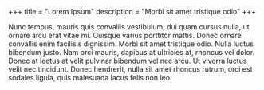 +++
title = "Lorem Ipsum"
description = "Morbi sit amet tristique odio"
+++

Nunc tempus, mauris quis convallis vestibulum, dui quam cursus nulla, ut ornare
arcu erat vitae mi. Quisque varius porttitor mattis. Donec ornare convallis
enim facilisis dignissim. Morbi sit amet tristique odio. Nulla luctus bibendum
justo. Nam orci mauris, dapibus at ultricies at, rhoncus vel dolor. Donec at
lectus at velit pulvinar bibendum vel nec arcu. Ut viverra luctus velit nec
tincidunt. Donec hendrerit, nulla sit amet rhoncus rutrum, orci est sodales
ligula, quis malesuada lacus felis non leo.
